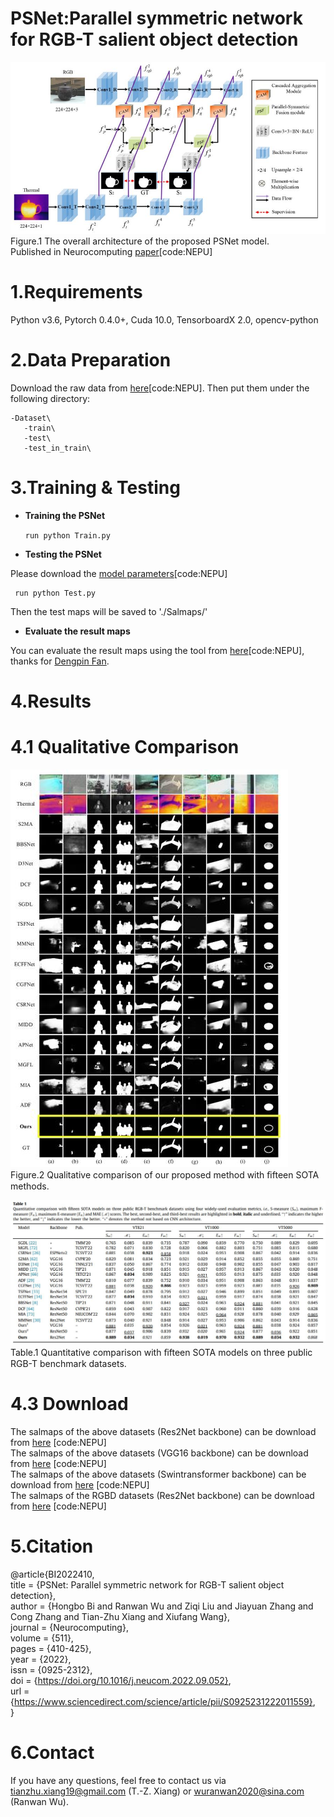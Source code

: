 # PSNet:Parallel symmetric network for RGB-T salient object detection  

![image](figs/overall.jpg)  
   Figure.1 The overall architecture of the proposed PSNet model.  
   Published in Neurocomputing [paper](https://pan.baidu.com/s/1V7DPu68B7uDzSHnTSE4h2g)[code:NEPU]
  
# 1.Requirements
Python v3.6, Pytorch 0.4.0+, Cuda 10.0, TensorboardX 2.0, opencv-python

# 2.Data Preparation
Download the raw data from [here](https://pan.baidu.com/s/1JtnzmNVp-W-68pwscQYM3g)[code:NEPU]. Then put them under the following directory:  

    -Dataset\   
       -train\  
       -test\  
       -test_in_train\
       
# 3.Training & Testing
* **Training the PSNet**  

   ``run python Train.py``

* **Testing the PSNet**  

Please download the [model parameters](https://pan.baidu.com/s/11zsL2vBhCbNIa7X9QDG5Hw)[code:NEPU]  

     run python Test.py  

Then the test maps will be saved to './Salmaps/'

* **Evaluate the result maps**  

You can evaluate the result maps using the tool from [here](https://pan.baidu.com/s/1gmckcn7FZuDP2ufiTM6qow)[code:NEPU], thanks for [Dengpin Fan](https://github.com/DengPingFan).

# 4.Results
# 4.1 Qualitative Comparison  
![image](figs/Qualitative_comparison.jpg)  
Figure.2 Qualitative comparison of our proposed method with ﬁfteen SOTA methods. 

![image](figs/results.jpg)  
Table.1 Quantitative comparison with ﬁfteen SOTA models on three public RGB-T benchmark datasets.  

# 4.3 Download  
The salmaps of the above datasets (Res2Net backbone) can be download from [here](https://pan.baidu.com/s/185hCBeczOtFbBdJoC_FcEQ) [code:NEPU]  
The salmaps of the above datasets (VGG16 backbone) can be download from [here](https://pan.baidu.com/s/11ibTBy0VUE17Lp5FxsNd9w) [code:NEPU]  
The salmaps of the above datasets (Swintransformer backbone) can be download from [here](https://pan.baidu.com/s/1_uY9a8cEBfPoIRAZD7Xvwg) [code:NEPU]  
The salmaps of the RGBD datasets (Res2Net backbone) can be download from [here](https://pan.baidu.com/s/1Pn6gtJ7-4ma4HgB90JPGGw) [code:NEPU]

# 5.Citation  
@article{BI2022410,  
title = {PSNet: Parallel symmetric network for RGB-T salient object detection},  
author = {Hongbo Bi and Ranwan Wu and Ziqi Liu and Jiayuan Zhang and Cong Zhang and Tian-Zhu Xiang and Xiufang Wang},  
journal = {Neurocomputing},  
volume = {511},  
pages = {410-425},  
year = {2022},  
issn = {0925-2312},  
doi = {https://doi.org/10.1016/j.neucom.2022.09.052},  
url = {https://www.sciencedirect.com/science/article/pii/S0925231222011559},  
}  

# 6.Contact  
If you have any questions, feel free to contact us via tianzhu.xiang19@gmail.com (T.-Z. Xiang) or wuranwan2020@sina.com (Ranwan Wu).
 
